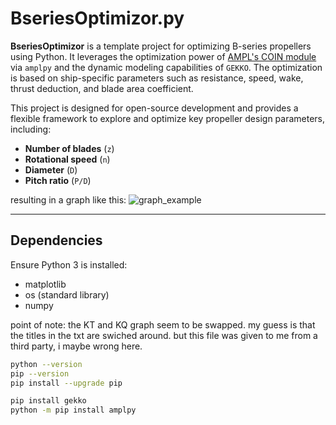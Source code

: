 # BseriesOptimizor.py

**BseriesOptimizor** is a template project for optimizing B-series propellers using Python. It leverages the optimization power of [AMPL's COIN module](https://amplpy.readthedocs.io/en/latest/modules/coin/) via `amplpy` and the dynamic modeling capabilities of `GEKKO`. The optimization is based on ship-specific parameters such as resistance, speed, wake, thrust deduction, and blade area coefficient.

This project is designed for open-source development and provides a flexible framework to explore and optimize key propeller design parameters, including:

- **Number of blades** (`z`)
- **Rotational speed** (`n`)
- **Diameter** (`D`)
- **Pitch ratio** (`P/D`)

resulting in a graph like this:
![graph_example](https://github.com/user-attachments/assets/2aaa9689-d32f-49e5-9771-33c1abacb59b)

---

## Dependencies

Ensure Python 3 is installed:
- matplotlib
- os (standard library)
- numpy

point of note:
the KT and KQ graph seem to be swapped. my guess is that the titles in the txt are swiched around. but this file was given to me from a third party, i maybe wrong here.

```bash
python --version
pip --version
pip install --upgrade pip

pip install gekko
python -m pip install amplpy
